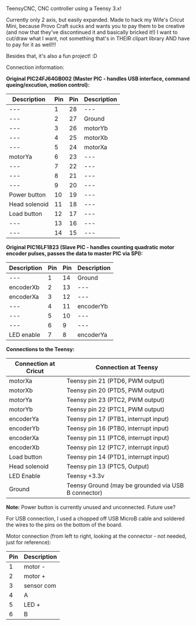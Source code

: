TeensyCNC, CNC controller using a Teensy 3.x!

Currently only 2 axis, but easily expanded.
Made to hack my Wife's Cricut Mini, because Provo Craft sucks and wants you to pay them to be creative (and now that they've discontinued it and basically bricked it!)
I want to cut/draw what I want, not something that's in THEIR clipart library AND have to pay for it as well!!!

Besides that, it's also a fun project! :D

Connection information:

<b>Original PIC24FJ64GB002 (Master PIC - handles USB interface, command queing/excution, motion control):</b>

Description | Pin | Pin | Description
----------- | --- | --- | -----------
--- | 1 | 28 | ---
--- | 2 | 27 | Ground
--- | 3 | 26 | motorYb
--- | 4 | 25 | motorXb
--- | 5 | 24 | motorXa
motorYa |  6 | 23 | ---
--- | 7 | 22 | ---
--- | 8 | 21 | ---
--- | 9 | 20 | ---
Power button | 10 | 19 | ---
Head solenoid | 11 | 18 | ---
Load button | 12 | 17 | ---
--- | 13 | 16 | ---
--- | 14 | 15 | ---

<b>Original PIC16LF1823 (Slave PIC -  handles counting quadratic motor encoder pulses, passes the data to master PIC via SPI):</b>

Description | Pin | Pin | Description
----------- | --- | --- | -----------
--- | 1 | 14 | Ground
encoderXb | 2 | 13 | ---
encoderXa | 3 | 12 | ---
--- | 4 | 11 | encoderYb
--- | 5 | 10 | ---
--- | 6 | 9 | ---
LED enable | 7 | 8 | encoderYa

<b>Connections to the Teensy:</b>

Connection at Cricut | Connection at Teensy
-------------------- | --------------------
motorXa | Teensy pin 21 (PTD6, PWM output)
motorXb | Teensy pin 20 (PTD5, PWM output)
motorYa | Teensy pin 23 (PTC2, PWM output)
motorYb | Teensy pin 22 (PTC1, PWM output)
encoderYa | Teensy pin 17 (PTB1, interrupt input)
encoderYb | Teensy pin 16 (PTB0, interrupt input)
encoderXa | Teensy pin 11 (PTC6, interrupt input)
encoderXb | Teensy pin 12 (PTC7, interrupt input)
Load button | Teensy pin 14 (PTD1, interrupt input)
Head solenoid | Teensy pin 13 (PTC5, Output)
LED Enable | Teensy +3.3v
Ground | Teensy Ground (may be grounded via USB B connector)

<b>Note:</b>
Power button is currently unused and unconnected. Future use?

For USB connection, I used a chopped off USB MicroB cable and soldered the wires to the pins on the bottom of the board.

Motor connection (from left to right, looking at the connector - not needed, just for reference):

Pin | Description
--- | -----------
1 | motor -
2 | motor +
3 | sensor com
4 | A
5 | LED +
6 | B
